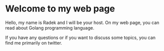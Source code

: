 # Welcome to my web page

Hello, my name is Radek and I will be your host.
On my web page, you can read about Golang programming language.

If you have any questions or if you want to discuss some topics,
you can find me primarily on twitter.
